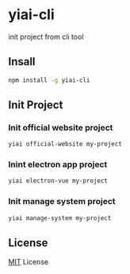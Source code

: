 # yiai-cli
init project from cli tool

## Insall

``` bash
npm install -g yiai-cli
```

## Init Project

### Init official website project

``` bash
yiai official-website my-project
```

### Inint electron app project

``` bash
yiai electron-vue my-project
```

### Init manage system project

``` bash
yiai manage-system my-project
```

## License

[MIT](http://opensource.org/licenses/MIT) License
